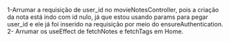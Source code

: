 1-Arrumar a requisição de user_id no movieNotesController, pois a criação da nota está indo com id nulo, já que estou usando params para pegar user_id e ele já foi inserido na requisição por meio do ensureAuthentication.
2- Arrumar os useEffect de fetchNotes e fetchTags em Home.